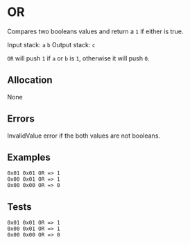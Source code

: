 # OR

Compares two booleans values and return a `1` if either is true.

Input stack: `a` `b`
Output stack: `c`

`OR` will push `1` if `a` or `b` is `1`, otherwise it will push `0`.

## Allocation

None

## Errors

InvalidValue error if the both values are not booleans.

## Examples

```
0x01 0x01 OR => 1
0x00 0x01 OR => 1
0x00 0x00 OR => 0
```

## Tests

```
0x01 0x01 OR => 1
0x00 0x01 OR => 1
0x00 0x00 OR => 0
```